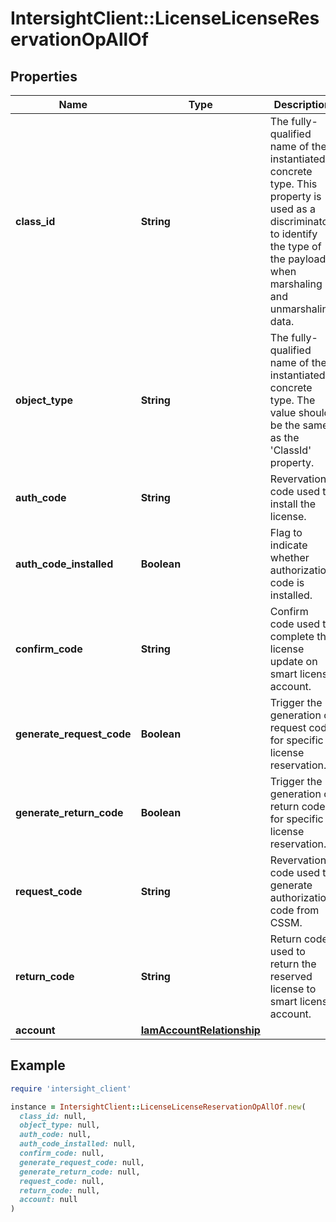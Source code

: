 # IntersightClient::LicenseLicenseReservationOpAllOf

## Properties

| Name | Type | Description | Notes |
| ---- | ---- | ----------- | ----- |
| **class_id** | **String** | The fully-qualified name of the instantiated, concrete type. This property is used as a discriminator to identify the type of the payload when marshaling and unmarshaling data. | [default to &#39;license.LicenseReservationOp&#39;] |
| **object_type** | **String** | The fully-qualified name of the instantiated, concrete type. The value should be the same as the &#39;ClassId&#39; property. | [default to &#39;license.LicenseReservationOp&#39;] |
| **auth_code** | **String** | Revervation code used to install the license. | [optional] |
| **auth_code_installed** | **Boolean** | Flag to indicate whether authorization code is installed. | [optional][readonly] |
| **confirm_code** | **String** | Confirm code used to complete the license update on smart license account. | [optional][readonly] |
| **generate_request_code** | **Boolean** | Trigger the generation of request code for specific license reservation. | [optional] |
| **generate_return_code** | **Boolean** | Trigger the generation of return code for specific license reservation. | [optional] |
| **request_code** | **String** | Revervation code used to generate authorization code from CSSM. | [optional][readonly] |
| **return_code** | **String** | Return code used to return the reserved license to smart license account. | [optional][readonly] |
| **account** | [**IamAccountRelationship**](IamAccountRelationship.md) |  | [optional] |

## Example

```ruby
require 'intersight_client'

instance = IntersightClient::LicenseLicenseReservationOpAllOf.new(
  class_id: null,
  object_type: null,
  auth_code: null,
  auth_code_installed: null,
  confirm_code: null,
  generate_request_code: null,
  generate_return_code: null,
  request_code: null,
  return_code: null,
  account: null
)
```

